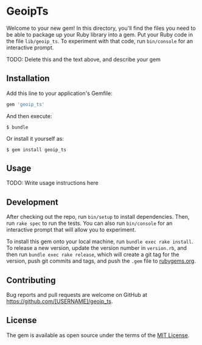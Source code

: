 # GeoipTs

Welcome to your new gem! In this directory, you'll find the files you need to be able to package up your Ruby library into a gem. Put your Ruby code in the file `lib/geoip_ts`. To experiment with that code, run `bin/console` for an interactive prompt.

TODO: Delete this and the text above, and describe your gem

## Installation

Add this line to your application's Gemfile:

```ruby
gem 'geoip_ts'
```

And then execute:

    $ bundle

Or install it yourself as:

    $ gem install geoip_ts

## Usage

TODO: Write usage instructions here

## Development

After checking out the repo, run `bin/setup` to install dependencies. Then, run `rake spec` to run the tests. You can also run `bin/console` for an interactive prompt that will allow you to experiment.

To install this gem onto your local machine, run `bundle exec rake install`. To release a new version, update the version number in `version.rb`, and then run `bundle exec rake release`, which will create a git tag for the version, push git commits and tags, and push the `.gem` file to [rubygems.org](https://rubygems.org).

## Contributing

Bug reports and pull requests are welcome on GitHub at https://github.com/[USERNAME]/geoip_ts.


## License

The gem is available as open source under the terms of the [MIT License](http://opensource.org/licenses/MIT).

